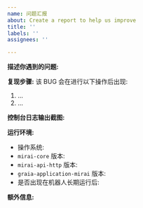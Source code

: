 ```yaml
---
name: 问题汇报
about: Create a report to help us improve
title: ''
labels: ''
assignees: ''

---
```


**描述你遇到的问题:**
<!-- -->

**复现步骤:**
该 BUG 会在进行以下操作后出现:
1. ...
2. ...

**控制台日志输出截图:**
<!-- 必填. -->
<!-- 包括运行了 mirai-console, graia-application 的控制台 -->

**运行环境:**
 - 操作系统: <!-- [例如: Android(Termux), Android(MiraiAndroid)] -->
 - `mirai-core` 版本: <!-- 需注明发行版本(是否为第三方, 哪一个第三方) -->
 - `mirai-api-http` 版本: <!-- 如果使用了第三方修改版, 也需注明发行版本. -->
 - `graia-application-mirai` 版本: <!-- 如果所汇报的版本不是最新版本, 则立即关闭. -->
 - 是否出现在机器人长期运行后: <!-- [是/否] -->

**额外信息:**
<!-- 如果你可以提供尽可能多的信息, 请在此处留驻 -->
